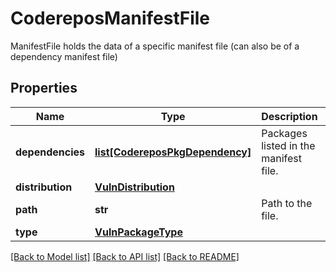 # CodereposManifestFile

ManifestFile holds the data of a specific manifest file (can also be of a dependency manifest file)

## Properties
Name | Type | Description | Notes
------------ | ------------- | ------------- | -------------
**dependencies** | [**list[CodereposPkgDependency]**](CodereposPkgDependency.md) | Packages listed in the manifest file.  | [optional] 
**distribution** | [**VulnDistribution**](VulnDistribution.md) |  | [optional] 
**path** | **str** | Path to the file.  | [optional] 
**type** | [**VulnPackageType**](VulnPackageType.md) |  | [optional] 

[[Back to Model list]](../README.md#documentation-for-models) [[Back to API list]](../README.md#documentation-for-api-endpoints) [[Back to README]](../README.md)


